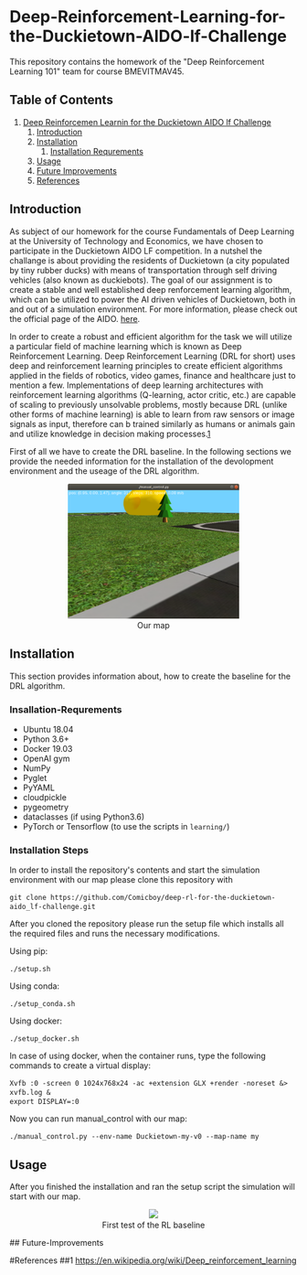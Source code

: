 # Deep-Reinforcement-Learning-for-the-Duckietown-AIDO-lf-Challenge

This repository contains the homework of the "Deep Reinforcement Learning 101" team for course BMEVITMAV45.

## Table of Contents
1. [Deep Reinforcemen Learnin for the Duckietown AIDO lf  Challenge](#Deep-Reinforcement-Learning-for-the-Duckietown-AIDO-lf-Challenge)
    1. [Introduction](#Introduction)
    2. [Installation](#Installation)
       1. [Installation Requrements](#Insallation-Requrements)
    3. [Usage](#Usage)
    4. [Future Improvements](#Future-Improvements)
    5. [References](#References)

## Introduction
As subject of our homework for the course Fundamentals of Deep Learning at the University of Technology and Economics, we have chosen to participate in the Duckietown AIDO LF competition. In a nutshel the challange is about providing the residents of Duckietown (a city populated by tiny rubber ducks) with means of transportation through self driving vehicles (also known as duckiebots). The goal of our assignment is to create a stable and well established deep renforcement learning algorithm, which can be utilized to power the AI driven vehicles of Duckietown, both in and out of a simulation environment. For more information, please check out the official page of the AIDO. [here](https://www.duckietown.org/research/ai-driving-olympics).

In order to create a robust and efficient algorithm for the task we will utilize a particular field of machine learning which is known as Deep Reinforcement Learning. Deep Reinforcement Learning (DRL for short) uses deep and reinforcement learning principles to create efficient algorithms applied in the fields of robotics, video games, finance and healthcare just to mention a few. Implementations of deep learning architectures with reinforcement learning algorithms (Q-learning, actor critic, etc.) are capable of scaling to previously unsolvable problems, mostly because DRL (unlike other forms of machine learning) is able to learn from raw sensors or image signals as input, therefore can b trained similarly as humans or animals gain and utilize knowledge in decision making processes.[1](#1)



First of all we have to create the DRL baseline.
In the following sections we provide the needed information for the installation of the devolopment environment and the useage of the DRL algorithm.

<p align="center">
<img src="media/mymap.png" width="300px"><br>
Our map
</p>

## Installation

This section provides information about, how to create the baseline for the DRL algorithm.

### Insallation-Requrements

- Ubuntu 18.04
- Python 3.6+
- Docker 19.03
- OpenAI gym
- NumPy
- Pyglet
- PyYAML
- cloudpickle
- pygeometry
- dataclasses (if using Python3.6)
- PyTorch or Tensorflow (to use the scripts in `learning/`)

### Installation Steps
 In order to install the repository's contents and start the simulation environment with our map please clone this repository with


    git clone https://github.com/Comicboy/deep-rl-for-the-duckietown-aido_lf-challenge.git

After you cloned the repository please run the setup file which installs all the required files and runs the necessary modifications.

Using pip:

    ./setup.sh

Using conda:

    ./setup_conda.sh

Using docker:

    ./setup_docker.sh

In case of using docker, when the container runs, type the following commands to create a virtual display:

    Xvfb :0 -screen 0 1024x768x24 -ac +extension GLX +render -noreset &> xvfb.log &
    export DISPLAY=:0

Now you can run manual_control with our map:

    ./manual_control.py --env-name Duckietown-my-v0 --map-name my

## Usage   

After you finished the installation and ran the setup script the simulation will start with our map.

<p align="center">
<img src="media/pogogif.gif" width="300px"><br>
First test of the RL baseline
</p>
## Future-Improvements

#References
##1 https://en.wikipedia.org/wiki/Deep_reinforcement_learning
